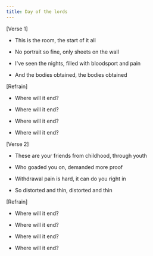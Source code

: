 ```yaml
---
title: Day of the lords
---
```




[Verse 1]



- This is the room, the start of it all



- No portrait so fine, only sheets on the wall



- I've seen the nights, filled with bloodsport and pain



- And the bodies obtained, the bodies obtained





[Refrain]



- Where will it end?



- Where will it end?



- Where will it end?



- Where will it end?





[Verse 2]



- These are your friends from childhood, through youth



- Who goaded you on, demanded more proof



- Withdrawal pain is hard, it can do you right in



- So distorted and thin, distorted and thin





[Refrain]



- Where will it end?



- Where will it end?



- Where will it end?



- Where will it end?

